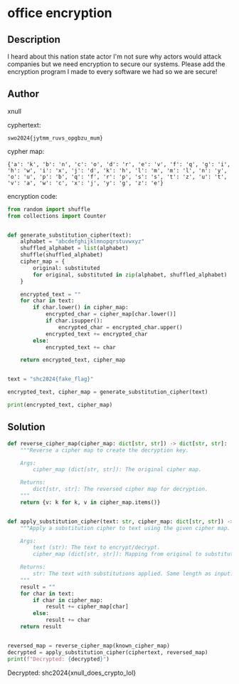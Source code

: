 # office encryption

## Description
I heard about this nation state actor
I'm not sure why actors would attack companies but we need encryption to secure our systems.
Please add the encryption program I made to every software we had so we are secure!

## Author
xnull

cyphertext:
```
swo2024{jytmm_ruvs_opgbzu_mum}
```

cypher map:
```
{'a': 'k', 'b': 'n', 'c': 'o', 'd': 'r', 'e': 'v', 'f': 'q', 'g': 'i', 'h': 'w', 'i': 'x', 'j': 'd', 'k': 'h', 'l': 'm', 'm': 'l', 'n': 'y', 'o': 'u', 'p': 'b', 'q': 'f', 'r': 'p', 's': 's', 't': 'z', 'u': 't', 'v': 'a', 'w': 'c', 'x': 'j', 'y': 'g', 'z': 'e'}
```

encryption code:
```python
from random import shuffle
from collections import Counter


def generate_substitution_cipher(text):
    alphabet = "abcdefghijklmnopqrstuvwxyz"
    shuffled_alphabet = list(alphabet)
    shuffle(shuffled_alphabet)
    cipher_map = {
        original: substituted
        for original, substituted in zip(alphabet, shuffled_alphabet)
    }

    encrypted_text = ""
    for char in text:
        if char.lower() in cipher_map:
            encrypted_char = cipher_map[char.lower()]
            if char.isupper():
                encrypted_char = encrypted_char.upper()
            encrypted_text += encrypted_char
        else:
            encrypted_text += char

    return encrypted_text, cipher_map


text = "shc2024{fake_flag}"

encrypted_text, cipher_map = generate_substitution_cipher(text)

print(encrypted_text, cipher_map)
```

## Solution

```python
def reverse_cipher_map(cipher_map: dict[str, str]) -> dict[str, str]:
    """Reverse a cipher map to create the decryption key.

    Args:
        cipher_map (dict[str, str]): The original cipher map.

    Returns:
        dict[str, str]: The reversed cipher map for decryption.
    """
    return {v: k for k, v in cipher_map.items()}


def apply_substitution_cipher(text: str, cipher_map: dict[str, str]) -> str:
    """Apply a substitution cipher to text using the given cipher map.

    Args:
        text (str): The text to encrypt/decrypt.
        cipher_map (dict[str, str]): Mapping from original to substituted characters.

    Returns:
        str: The text with substitutions applied. Same length as input.
    """
    result = ""
    for char in text:
        if char in cipher_map:
            result += cipher_map[char]
        else:
            result += char
    return result


reversed_map = reverse_cipher_map(known_cipher_map)
decrypted = apply_substitution_cipher(ciphertext, reversed_map)
print(f"Decrypted: {decrypted}")
```

Decrypted: shc2024{xnull_does_crypto_lol}
